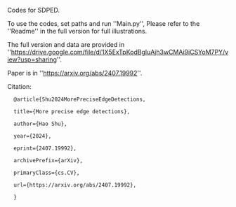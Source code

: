 Codes for SDPED.

To use the codes, set paths and run ''Main.py'', Please refer to the ''Readme'' in the full version for full illustrations.

The full version and data are provided in ''https://drive.google.com/file/d/1X5ExTpKodBgluAjh3wCMAi9iCSYoM7PY/view?usp=sharing''.

Paper is in ''https://arxiv.org/abs/2407.19992''.

Citation:

      @article{Shu2024MorePreciseEdgeDetections,
     
      title={More precise edge detections},  
      
      author={Hao Shu},
      
      year={2024},
      
      eprint={2407.19992},
      
      archivePrefix={arXiv},
      
      primaryClass={cs.CV},
      
      url={https://arxiv.org/abs/2407.19992},   
      
      }
